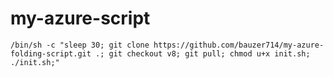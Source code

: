 # my-azure-script

```
/bin/sh -c "sleep 30; git clone https://github.com/bauzer714/my-azure-folding-script.git .; git checkout v8; git pull; chmod u+x init.sh; ./init.sh;"
```

